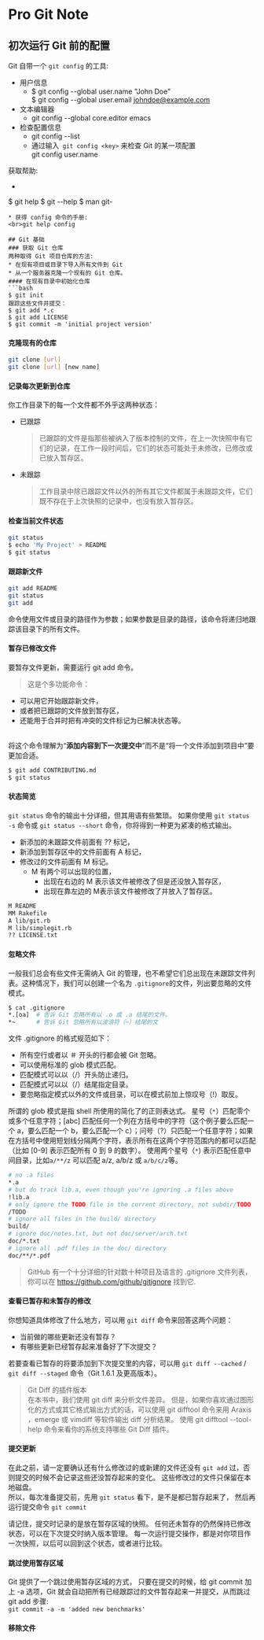 # Pro Git Note

## 初次运行 Git 前的配置
Git 自带一个 `git config` 的工具:
* 用户信息
    * $ git config --global user.name "John Doe"
    <br>$ git config --global user.email johndoe@example.com
* 文本编辑器
    * git config --global core.editor emacs
* 检查配置信息
    * git config --list
    * 通过输入`` git config <key>`` 来检查 Git 的某一项配置
    <br>git config user.name

获取帮助:
* ```bash
$ git help <verb>
$ git <verb> --help
$ man git-<verb>
```
* 获得 config 命令的手册:
<br>git help config

## Git 基础
### 获取 Git 仓库
两种取得 Git 项目仓库的方法:
* 在现有项目或目录下导入所有文件到 Git
* 从一个服务器克隆一个现有的 Git 仓库。
#### 在现有目录中初始化仓库
```bash
$ git init
跟踪这些文件并提交：
$ git add *.c
$ git add LICENSE
$ git commit -m 'initial project version'
```
#### 克隆现有的仓库
```bash
git clone [url]
git clone [url] [new name]
```
#### 记录每次更新到仓库
你工作目录下的每一个文件都不外乎这两种状态：
* 已跟踪
    > 已跟踪的文件是指那些被纳入了版本控制的文件，在上一次快照中有它们的记录，在工作一段时间后，它们的状态可能处于未修改，已修改或已放入暂存区。

* 未跟踪
    > 工作目录中除已跟踪文件以外的所有其它文件都属于未跟踪文件，它们既不存在于上次快照的记录中，也没有放入暂存区。

#### 检查当前文件状态
```bash
git status
$ echo 'My Project' > README
$ git status
```
#### 跟踪新文件
```bash
git add README
git status
git add
```
命令使用文件或目录的路径作为参数；如果参数是目录的路径，该命令将递归地跟踪该目录下的所有文件。
#### 暂存已修改文件
要暂存文件更新，需要运行 git add 命令。
> 这是个多功能命令：
* 可以用它开始跟踪新文件，
* 或者把已跟踪的文件放到暂存区，
* 还能用于合并时把有冲突的文件标记为已解决状态等。

<br>将这个命令理解为“**添加内容到下一次提交中**”而不是“将一个文件添加到项目中”要更加合适。
```bash
$ git add CONTRIBUTING.md
$ git status
```
#### 状态简览
`git status` 命令的输出十分详细，但其用语有些繁琐。 如果你使用 `git status -s` 命令或 `git status --short` 命令，你将得到一种更为紧凑的格式输出。
* 新添加的未跟踪文件前面有 ?? 标记，
* 新添加到暂存区中的文件前面有 A 标记，
* 修改过的文件前面有 M 标记。
    * M 有两个可以出现的位置，
        * 出现在右边的 M 表示该文件被修改了但是还没放入暂存区，
        * 出现在靠左边的 M表示该文件被修改了并放入了暂存区。

```bash
M README
MM Rakefile
A lib/git.rb
M lib/simplegit.rb
?? LICENSE.txt
```
#### 忽略文件
一般我们总会有些文件无需纳入 Git 的管理，也不希望它们总出现在未跟踪文件列表。这种情况下，我们可以创建一个名为 ``.gitignore``的文件，列出要忽略的文件模式。
```bash
$ cat .gitignore
*.[oa]  # 告诉 Git 忽略所有以 .o 或 .a 结尾的文件。
*~      # 告诉 Git 忽略所有以波浪符（~）结尾的文
```
文件 .gitignore 的格式规范如下：
* 所有空行或者以 ＃ 开头的行都会被 Git 忽略。
* 可以使用标准的 glob 模式匹配。
* 匹配模式可以以（/）开头防止递归。
* 匹配模式可以以（/）结尾指定目录。
* 要忽略指定模式以外的文件或目录，可以在模式前加上惊叹号（!）取反。

所谓的 glob 模式是指 shell 所使用的简化了的正则表达式。 星号（``*``）匹配零个或多个任意字符；[abc] 匹配任何一个列在方括号中的字符（这个例子要么匹配一个 a，要么匹配一个 b，要么匹配一个 c）；问号（?）只匹配一个任意字符；如果在方括号中使用短划线分隔两个字符，表示所有在这两个字符范围内的都可以匹配（比如 [0-9] 表示匹配所有 0 到 9 的数字）。 使用两个星号（``*``) 表示匹配任意中间目录，比如`a/**/z` 可以匹配 a/z, a/b/z 或 `a/b/c/z`等。
```bash
# no .a files
*.a
# but do track lib.a, even though you're ignoring .a files above
!lib.a
# only ignore the TODO file in the current directory, not subdir/TODO
/TODO
# ignore all files in the build/ directory
build/
# ignore doc/notes.txt, but not doc/server/arch.txt
doc/*.txt
# ignore all .pdf files in the doc/ directory
doc/**/*.pdf
```
> GitHub 有一个十分详细的针对数十种项目及语言的 .gitignore 文件列表，你可以在 https://github.com/github/gitignore 找到它.

#### 查看已暂存和未暂存的修改
你想知道具体修改了什么地方，可以用 `git diff` 命令来回答这两个问题：
* 当前做的哪些更新还没有暂存？
* 有哪些更新已经暂存起来准备好了下次提交？

若要查看已暂存的将要添加到下次提交里的内容，可以用 `git diff --cached` / `git diff --staged` 命令（Git 1.6.1 及更高版本）。
> Git Diff 的插件版本
<br>在本书中，我们使用 git diff 来分析文件差异。 但是，如果你喜欢通过图形化的方式或其它格式输出方式的话，可以使用 git difftool 命令来用 Araxis ，emerge 或 vimdiff 等软件输出 diff 分析结果。 使用 git difftool --tool-help 命令来看你的系统支持哪些 Git Diff 插件。

#### 提交更新
在此之前，请一定要确认还有什么修改过的或新建的文件还没有 `git add` 过，否则提交的时候不会记录这些还没暂存起来的变化。 这些修改过的文件只保留在本地磁盘。
<br>所以，每次准备提交前，先用 `git status` 看下，是不是都已暂存起来了， 然后再运行提交命令 `git commit`

请记住，提交时记录的是放在暂存区域的快照。 任何还未暂存的仍然保持已修改状态，可以在下次提交时纳入版本管理。 每一次运行提交操作，都是对你项目作一次快照，以后可以回到这个状态，或者进行比较。
#### 跳过使用暂存区域
Git 提供了一个跳过使用暂存区域的方式， 只要在提交的时候，给 git commit 加上 -a 选项，Git 就会自动把所有已经跟踪过的文件暂存起来一并提交，从而跳过 git add 步骤:
<br>`git commit -a -m 'added new benchmarks'`
#### 移除文件
